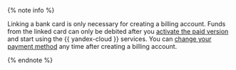 {% note info %}

Linking a bank card is only necessary for creating a billing account. Funds from the linked card can only be debited after you [activate the paid version](../operations/activate-commercial.md) and start using the {{ yandex-cloud }} services. You can [change your payment method](../operations/change-payment-method.md) any time after creating a billing account.

{% endnote %}

